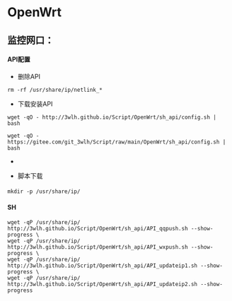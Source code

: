 # OpenWrt
## 监控网口：
#### API配置
* 删除API
```
rm -rf /usr/share/ip/netlink_*
``` 
* 下载安装API
```
wget -qO - http://3wlh.github.io/Script/OpenWrt/sh_api/config.sh | bash
```
```
wget -qO - https://gitee.com/git_3wlh/Script/raw/main/OpenWrt/sh_api/config.sh | bash
```
* 

* 脚本下载
####
```
mkdir -p /usr/share/ip/
```
#### SH
```
wget -qP /usr/share/ip/ http://3wlh.github.io/Script/OpenWrt/sh_api/API_qqpush.sh --show-progress \
wget -qP /usr/share/ip/ http://3wlh.github.io/Script/OpenWrt/sh_api/API_wxpush.sh --show-progress \
wget -qP /usr/share/ip/ http://3wlh.github.io/Script/OpenWrt/sh_api/API_updateip1.sh --show-progress \
wget -qP /usr/share/ip/ http://3wlh.github.io/Script/OpenWrt/sh_api/API_updateip2.sh --show-progress
```
